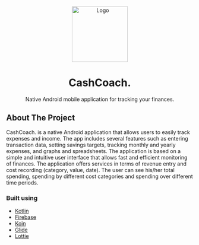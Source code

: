 <br />
<p align="center">
  <a href="https://github.com/Quiirex/cashcoach">
    <img src="https://i.imgur.com/ARFK5DQ.png" alt="Logo" width="150" height="150">
  </a>

  <h1 align="center">CashCoach.</h1>

  <p align="center">
    Native Android mobile application for tracking your finances.
  <br/>
</p>

<!-- ABOUT THE PROJECT -->
## About The Project

<p align="start">
CashCoach. is a native Android application that allows users to easily track expenses and income. The app includes several features such as entering transaction data, setting savings targets, tracking monthly and yearly expenses, and graphs and spreadsheets. The application is based on a simple and intuitive user interface that allows fast and efficient monitoring of finances. The application offers services in terms of revenue entry and cost recording (category, value, date). The user can see his/her total spending, spending by different cost categories and spending over different time periods.
</p>

### Built using

* [Kotlin](https://kotlinlang.org/)
* [Firebase](https://firebase.google.com/)
* [Koin](https://insert-koin.io/)
* [Glide](https://www.glideapps.com/)
* [Lottie](https://lottiefiles.com/)
